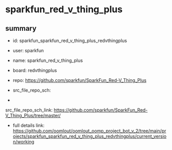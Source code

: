 # sparkfun_red_v_thing_plus
 
## summary 
* id: sparkfun_sparkfun_red_v_thing_plus_redvthingplus
* user: sparkfun
* name: sparkfun_red_v_thing_plus
* board: redvthingplus
* repo: https://github.com/sparkfun/SparkFun_Red-V_Thing_Plus



* src_file_repo_sch: 
*
 src_file_repo_sch_link: https://github.com/sparkfun/SparkFun_Red-V_Thing_Plus/tree/master/
* full details link: https://github.com/oomlout/oomlout_oomp_project_bot_v_2/tree/main/projects/sparkfun_sparkfun_red_v_thing_plus_redvthingplus/current_version/working  






